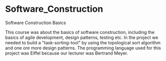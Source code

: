 # Software_Construction
Software Construction Basics

This course was about the basics of software construction, including the basics of agile development, design patterns, testing etc.
In the project we needed to build a "task-sorting-tool" by using the topological sort algorithm and one ore more design patterns. The programming language used for this project was Eiffel because our lecturer was Bertrand Meyer.
